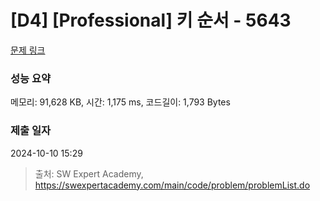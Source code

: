 # [D4] [Professional] 키 순서 - 5643 

[문제 링크](https://swexpertacademy.com/main/code/problem/problemDetail.do?contestProbId=AWXQsLWKd5cDFAUo) 

### 성능 요약

메모리: 91,628 KB, 시간: 1,175 ms, 코드길이: 1,793 Bytes

### 제출 일자

2024-10-10 15:29



> 출처: SW Expert Academy, https://swexpertacademy.com/main/code/problem/problemList.do